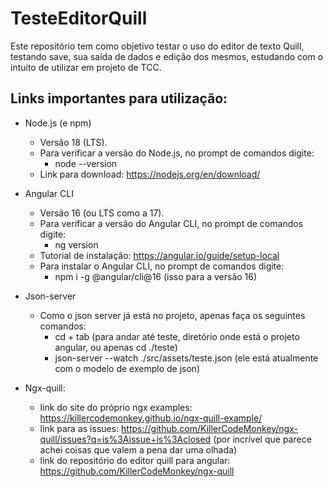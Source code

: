 # TesteEditorQuill
Este repositório tem como objetivo testar o uso do editor de texto Quill, testando save, sua saída de dados e edição dos mesmos, estudando com o intuito de utilizar em projeto de TCC.

## Links importantes para utilização:

- Node.js (e npm)
  - Versão 18 (LTS).
  - Para verificar a versão do Node.js, no prompt de comandos digite:
    - node --version
  - Link para download: https://nodejs.org/en/download/
- Angular CLI
  - Versão 16 (ou LTS como a 17).
  - Para verificar a versão do Angular CLI, no prompt de comandos digite:
    - ng version
  - Tutorial de instalação: https://angular.io/guide/setup-local
  - Para instalar o Angular CLI, no prompt de comandos digite:
    - npm i -g @angular/cli@16 (isso para a versão 16)
   
- Json-server
  - Como o json server já está no projeto, apenas faça os seguintes comandos:
    - cd + tab (para andar até teste, diretório onde está o projeto angular, ou apenas cd ./teste)
    - json-server --watch ./src/assets/teste.json (ele está atualmente com o modelo de exemplo de json)
   
- Ngx-quill:
  - link do site do próprio ngx examples: https://killercodemonkey.github.io/ngx-quill-example/
  - link para as issues: https://github.com/KillerCodeMonkey/ngx-quill/issues?q=is%3Aissue+is%3Aclosed (por incrível que parece achei coisas que valem a pena dar uma olhada)
  - link do repositório do editor quill para angular: https://github.com/KillerCodeMonkey/ngx-quill

